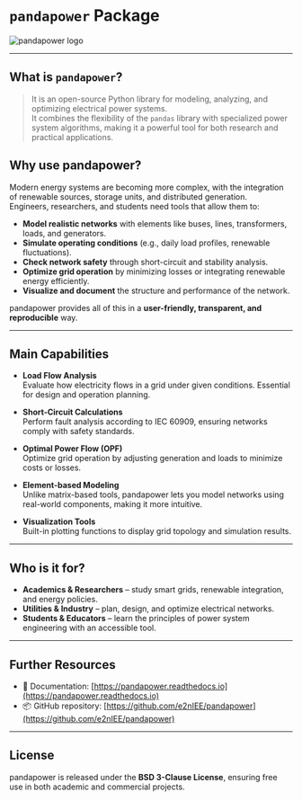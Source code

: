 # `pandapower` Package
![pandapower logo](https://www.iee.fraunhofer.de/en/presse-infothek/Events-Trade-fairs/2023/summer-school-pandapower/jcr:content/socialMediaImage.img.4col.large.png/1623144025889/iee-pandapowerpro-logo.png)

---

## What is `pandapower`?  
  
> It is an open-source Python library for modeling, analyzing, and optimizing electrical power systems.  
> It combines the flexibility of the `pandas` library with specialized power system algorithms, making it a powerful tool for both research and practical applications.  

## Why use pandapower?

Modern energy systems are becoming more complex, with the integration of renewable sources, storage units, and distributed generation.  
Engineers, researchers, and students need tools that allow them to:

- **Model realistic networks** with elements like buses, lines, transformers, loads, and generators.  
- **Simulate operating conditions** (e.g., daily load profiles, renewable fluctuations).  
- **Check network safety** through short-circuit and stability analysis.  
- **Optimize grid operation** by minimizing losses or integrating renewable energy efficiently.  
- **Visualize and document** the structure and performance of the network.  

pandapower provides all of this in a **user-friendly, transparent, and reproducible** way.

---

## Main Capabilities

- **Load Flow Analysis**  
  Evaluate how electricity flows in a grid under given conditions. Essential for design and operation planning.  

- **Short-Circuit Calculations**  
  Perform fault analysis according to IEC 60909, ensuring networks comply with safety standards.  

- **Optimal Power Flow (OPF)**  
  Optimize grid operation by adjusting generation and loads to minimize costs or losses.  

- **Element-based Modeling**  
  Unlike matrix-based tools, pandapower lets you model networks using real-world components, making it more intuitive.  

- **Visualization Tools**  
  Built-in plotting functions to display grid topology and simulation results.  

---

## Who is it for?

- **Academics & Researchers** – study smart grids, renewable integration, and energy policies.  
- **Utilities & Industry** – plan, design, and optimize electrical networks.  
- **Students & Educators** – learn the principles of power system engineering with an accessible tool.  

---

## Further Resources

- 📖 Documentation: [https://pandapower.readthedocs.io](https://pandapower.readthedocs.io)  
- 📦 GitHub repository: [https://github.com/e2nIEE/pandapower](https://github.com/e2nIEE/pandapower)  

---

## License

pandapower is released under the **BSD 3-Clause License**, ensuring free use in both academic and commercial projects.
